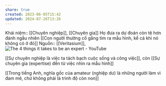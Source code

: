 ```yaml
---
share: true
created: 2023-06-05T15:42
updated: 2024-07-26T13:26
---
```

Khái niệm:: [[Chuyên nghiệp]], [[Chuyên gia]]
Họ đưa ra dự đoán còn tệ hơn đánh ngẫu nhiên
[[Con người thường cố gắng tìm ra mẫu hình, kể cả khi nó không có ở đó]] 
Nguồn:: [[Veritasium]], ![The 4 things it takes to be an expert - YouTube](https://www.youtube.com/watch?v=5eW6Eagr9XA)

[[Sự chuyên nghiệp là việc ta tách bạch cuộc sống và công việc]], còn [[Sự chuyên gia (expertise) đến từ việc nhìn ra mẫu hình]]

[[Trong tiếng Anh, nghĩa gốc của amateur (nghiệp dư) là những người làm vì đam mê, chứ không phải là trình độ còn non]]